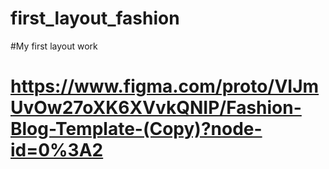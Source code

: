 # first_layout_fashion

#My first layout work
# https://www.figma.com/proto/VIJmUvOw27oXK6XVvkQNIP/Fashion-Blog-Template-(Copy)?node-id=0%3A2

